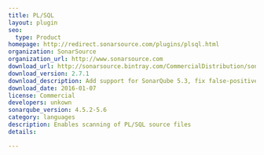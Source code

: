 ```yaml
---
title: PL/SQL
layout: plugin
seo: 
  type: Product
homepage: http://redirect.sonarsource.com/plugins/plsql.html
organization: SonarSource
organization_url: http://www.sonarsource.com
download_url: http://sonarsource.bintray.com/CommercialDistribution/sonar-plsql-plugin/sonar-plsql-plugin-2.7.1.jar
download_version: 2.7.1
download_description: Add support for SonarQube 5.3, fix false-positives on 3 rules and 1 parser bug
download_date: 2016-01-07
license: Commercial
developers: unkown
sonarqube_version: 4.5.2-5.6
category: languages
description: Enables scanning of PL/SQL source files
details: 

---
```

